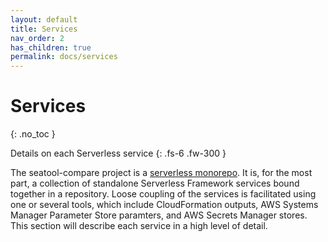 ```yaml
---
layout: default
title: Services
nav_order: 2
has_children: true
permalink: docs/services
---
```


# Services

{: .no_toc }

Details on each Serverless service
{: .fs-6 .fw-300 }

The seatool-compare project is a [serverless monorepo](https://serverless-stack.com/chapters/organizing-serverless-projects.html). It is, for the most part, a collection of standalone Serverless Framework services bound together in a repository. Loose coupling of the services is facilitated using one or several tools, which include CloudFormation outputs, AWS Systems Manager Parameter Store paramters, and AWS Secrets Manager stores. This section will describe each service in a high level of detail.
